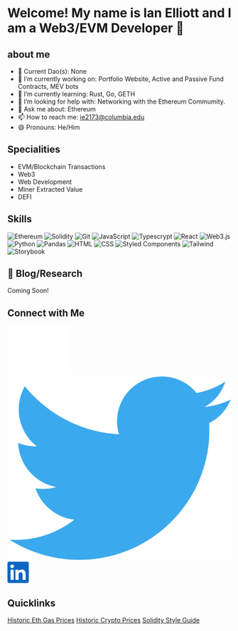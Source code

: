 # Welcome! My name is Ian Elliott and I am a Web3/EVM Developer 👋

## about me

- 👯 Current Dao(s): None
- 🔭 I’m currently working on: Portfolio Website, Active and Passive Fund Contracts, MEV bots
- 🌱 I’m currently learning: Rust, Go, GETH
- 🤔 I’m looking for help with: Networking with the Ethereum Commumity.
- 💬 Ask me about: Ethereum
- 📫 How to reach me: ie2173@columbia.edu
- 😄 Pronouns: He/Him

## Specialities

- EVM/Blockchain Transactions
- Web3
- Web Development
- Miner Extracted Value
- DEFI

## Skills

![Ethereum](https://img.shields.io/badge/Ethereum-3C3C3D?style=for-the-badge&logo=Ethereum&logoColor=white)
![Solidity](https://img.shields.io/badge/Solidity-3C3C3D?style=for-the-badge&logo=Solidity&logoColor=white)
![Git](https://img.shields.io/badge/Git-F05032?style=for-the-badge&logo=git&logoColor=black)
![JavaScript](https://img.shields.io/badge/javascript-%23323330.svg?style=for-the-badge&logo=javascript&logoColor=%23F7DF1E)
![Typescrypt](https://img.shields.io/badge/Typescript-007acc?style=for-the-badge&logo=Typescript&logoColor=white)
![React](https://img.shields.io/badge/react-202228?style=for-the-badge&logo=react&logoColor=61DAFB)
![Web3.js](https://img.shields.io/badge/web3.js-F16822?style=for-the-badge&logo=web3.js&logoColor=black)
![Python](https://img.shields.io/badge/python-4B8BBE?style=for-the-badge&logo=python&logoColor=FFD43B)
![Pandas](https://img.shields.io/badge/pandas-4B8BBE?style=for-the-badge&logo=pandas&logoColor=white)
![HTML](https://img.shields.io/badge/HTML5-E34F26?style=for-the-badge&logo=HTML5&logoColor=white)
![CSS](https://img.shields.io/badge/CSS3-1572B6?style=for-the-badge&logo=CSS3&logoColor=white)
![Styled Components](https://img.shields.io/badge/styled_components-DB7093?style=for-the-badge&logo=styled-components&logoColor=white)
![Tailwind](https://img.shields.io/badge/tailwind-0b101e?style=for-the-badge&logo=Tailwind%20CSS&logoColor=06B6D4)
![Storybook](https://img.shields.io/badge/Storybook_UI-FF4785?style=for-the-badge&logo=Storybook&logoColor=white)

## 📝 Blog/Research

Coming Soon!

## Connect with Me

<a href='https://discord.gg/3M8kNAYPTb'>
  <img src="images/Discord.svg" alt='Discord'>
</a>
<a href='https://twitter.com/lunacrypto4'>
  <img src="images/Twitter.svg" alt='Twitter'>
</a><a href='https://www.linkedin.com/in/ilelliott/'>
  <img src="images/Linkedin.png" alt='Linkedin'>
</a>

## Quicklinks

[Historic Eth Gas Prices](http://www.github.com/ie2173/historicgasprices)
[Historic Crypto Prices]()
[Solidity Style Guide]()
